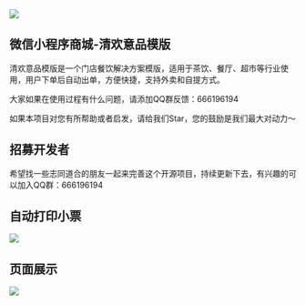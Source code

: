 <img src="http://cdn.ddyy.top/0688bd3f90b6f8cc3d644d02ef1e3462.jpg" />

## 微信小程序商城-清欢意品模版
清欢意品模版是一个门店餐饮解决方案模版，适用于茶饮、餐厅、超市等行业使用，用户下单后自动出单，方便快捷，支持外卖和自提方式。

大家如果在使用过程有什么问题，请添加QQ群反馈：666196194

如果本项目对您有所帮助或者启发，请给我们Star，您的鼓励是我们最大对动力～

## 招募开发者
希望找一些志同道合的朋友一起来完善这个开源项目，持续更新下去，有兴趣的可以加入QQ群：666196194

## 自动打印小票
<img src="http://cdn.ddyy.top/8f0fdb13e9280e21cbda84c86d67f085.jpg" />

## 页面展示
<img src="http://cdn.ddyy.top/c3daabc07f41908b29dde57268f06f60.jpg" />
